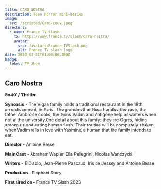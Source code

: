 ```yaml
---
title: CARO NOSTRA
description: Teen horror mini-series
image:
  src: /scripted/Caro-couv.jpeg
directors:
  - name: France TV Slash
    to: https://www.france.tv/slash/caro-nostra/
    avatar:
      src: /avatars/France-TVSlash.png
      alt: France TV slash logo
date: 2023-03-31T01:00:00.000Z
badge:
  label: TV Show
---
```


## Caro Nostra

**5x40' / Thriller**

**Synopsis** - The Vigan family holds a traditional restaurant in the 18th arrondissement, in Paris. The grandmother Rosa handles the cash, the father Ambroise cooks, the twins Vadim and Antigone help as waiters when not at the university.One detail about this family: they are Ogres, hiding among us and eating human flesh. Their routine will be completely shaken when Vadim falls in love with Yasmine, a human that the family intends to eat.

**Director -** Antoine Besse 

**Main Cast** - Abraham Wapler, Ella Pellegrini, Nicolas Wanczycki

**Writers** - ElDiablo, Jean-Pierre Pascaud, Iris de Jessey and Antoine Besse

**Production -** Elephant Story

**First aired on -** France TV Slash 2023
